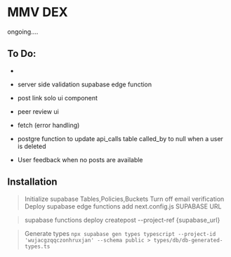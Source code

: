 # MMV DEX

ongoing....

## To Do:


- 
- server side validation supabase edge function
- post link solo ui component
- peer review ui
- fetch (error handling)
- postgre function to update api_calls table called_by to null when a user is deleted

- User feedback when no posts are available

## Installation

> Initialize supabase Tables,Policies,Buckets 
 > Turn off email verification
> Deploy supabase edge functions
> add next.config.js SUPABASE URL

> supabase functions deploy createpost --project-ref {supabase_url}

> Generate types `npx supabase gen types typescript --project-id 'wujacgzqqczonhruxjan' --schema public > types/db/db-generated-types.ts`